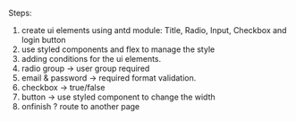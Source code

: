 Steps:
1. create ui elements using antd module: Title, Radio, Input, Checkbox and login button
2. use styled components and flex to manage the style
3. adding conditions for the ui elements.
4. radio group -> user group required
5. email & password -> required format validation.
6. checkbox -> true/false
7. button -> use styled component to change the width
8. onfinish ? route to another page